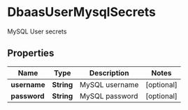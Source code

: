 

# DbaasUserMysqlSecrets

MySQL User secrets

## Properties

| Name | Type | Description | Notes |
|------------ | ------------- | ------------- | -------------|
|**username** | **String** | MySQL username |  [optional] |
|**password** | **String** | MySQL password |  [optional] |



